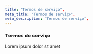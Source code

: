 ```yaml
---
title: "Termos de serviço",
meta_title: "Termos de serviço",
meta_description: "Termos de serviço",
---
```

### Termos de serviço

Lorem ipsum dolor sit amet
